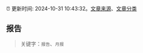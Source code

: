:alarm_clock: 更新时间: 2024-10-31 10:43:32。[文章来源](/README.md)、[文章分类](/TAGS.md)

## 报告


> 关键字：`报告`、`月报`



